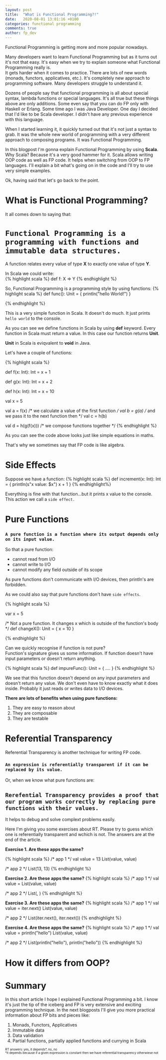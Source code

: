```yaml
---
layout: post
title:  "What is Functional Programming?!"
date:   2020-08-01 13:01:16 +0100
categories: functional programming
comments: true
author: fp_dev
---
```


Functional Programming is getting more and more popular nowadays.  

Many developers want to learn Functional Programming but as it turns out it's not that easy.
It's easy when we try to explain someone what Functional Programming really is.  
It gets harder when it comes to practice. There are lots of new words (monads, functors, applicatives, etc.). It's
completely new approach to programming software. Many developers struggle to understand it. 

Dozens of people say that functional programming is all about special syntax, lambda functions or special languages.
It's all true but these things above are only additions. Some even say that you can do FP only with Haskell or Erlang. 
Some time ago I was Java Developer. One day I decided that I'd like to be Scala developer. I didn't have any previous experience with this language.

When I started learning it, it quickly turned out that it's not just a syntax to grab. It was the whole new world of programming with a very different approach to composing programs. It was Functional Programming.

In this blogpost I'm gonna explain Functional Programming by using **Scala**. Why Scala? Because it's a very good hammer
for it. Scala allows writing OOP code as well as FP code. It helps when switching from OOP to FP languages. I'll explain a bit what's going on in the
code and I'll try to use very simple examples.

Ok, having said that let's go back to the point.

# What is Functional Programming?
It all comes down to saying that:
# `Functional Programming is a programming with functions and immutable data structures.`
A function relates every value of type **X** to exactly one value of type **Y**.

In Scala we could write:  
{% highlight scala %}
def f: X => Y
{% endhighlight %}


So, Functional Programming is a programming style by using functions:
{% highlight scala %}
def func(): Unit = {
    println("hello World!")
}

{% endhighlight %}

This is a very simple function in Scala. It doesn't do much. It just prints `hello world` to the console.

As you can see we define functions in Scala by using **def** keyword. Every function in Scala must return a value. In
this case our function returns **Unit**.  

**Unit** in Scala is eviqvalent to **void** in Java.

Let's have a couple of functions:

{% highlight scala %}

def f(x: Int): Int = x + 1

def g(x: Int): Int = x + 2

def h(x: Int): Int = x + 10

val x = 5

val a = f(x) /* we calculate a value of the first function */
val b = g(a) /* and we pass it to the next function then */
val c = h(b)

val d = h(g(f(x))) /* we compose functions together */
{% endhighlight %}

As you can see the code above looks just like simple equations in maths.

That's why we sometimes say that FP code is like algebra.

# Side Effects
Suppose we have a function: 
{% highlight scala %}
def increment(x: Int): Int = {
  println(s"x value: $x")
  x + 1
}
{% endhighlight%}

Everything is fine with that function...but it prints x value to the console.  
This action we call a `side effect.`

# Pure Functions

### `A pure function is a function where its output depends only on its input value.`  

So that a pure function:
* cannot read from I/O
* cannot write to I/O
* cannot modify any field outside of its scope

As pure functions don't communicate with I/O devices, then println's are forbidden.

As we could also say that pure functions don't have `side effects`.

{% highlight scala %}

var x = 5

/* Not a pure function. It changes x which is outside of the function's body */
def changeX(): Unit = {
  x = 10
}

{% endhighlight %}

Can we quickly recognise if function is not pure?  
Function's signature gives us some information. If function doesn't have input parameters or doesn't return anything.  

{% highlight scala %}
def impureFunc(): Unit = {
  ....
}
{% endhighlight %}

We see that this function doesn't depend on any input parameters and doesn't return any value.
We don't even have to know exactly what it does inside. Probably it just reads or writes data to I/O devices.

**There are lots of benefits when using pure functions:**
1. They are easy to reason about
2. They are composable
3. They are testable

# Referential Transparency
Referential Transparency is another technique for writing FP code.
### `An expression is referentially transparent if it can be replaced by its value.`

Or, when we know what pure functions are:

## `Rerefential Transparency provides a proof that our program works correctly by replacing pure functions with their values.`

It helps to debug and solve complext problems easily.

Here I'm giving you some exercises about RT. Please try to guess which one is referentially transparent and wchich is
not. The answers are at the end of the article.

**Exercise 1. Are these apps the same?**

{% highlight scala %}
  /* app 1 */
  val value = 13
  List(value, value)

  /* app 2 */
  List(13, 13)
{% endhighlight %}

**Exercise 2. Are these apps the same?**
{% highlight scala %}
  /* app 1 */
  val value = <expr>
  List(value, value)

  /* app 2 */
  List(<expr>, <expr>)
{% endhighlight %}

**Exercise 3. Are these apps the same?**
{% highlight scala %}
  /* app 1 */
  val value = iter.next()
  List(value, value)

  /* app 2 */
  List(iter.next(), iter.next())
{% endhighlight %}

**Exercise 4. Are these apps the same?**
{% highlight scala %}
  /* app 1 */
  val value = println("hello")
  List(value, value)

  /* app 2 */
  List(println("hello"), println("hello"))
{% endhighlight %}

# How it differs from OOP?
  
# Summary
In this short article I hope I explained Functional Programming a bit. I know it's just the tip of the iceberg and FP is
very extensive and exciting programming technique. In the next blogposts I'll give you more practical information about
FP bits and pieces like:
1. Monads, Functors, Applicatives
2. Immutable data
3. Data validation
4. Partial functions, partially applied functions and currying in Scala


<sup><sub>RT answers: yes, it depends*, no, no</sub></sup>  
<sup><sub>*it depends because if a given expression is constant then we have referential transparency otherwiese not</sub></sup>


